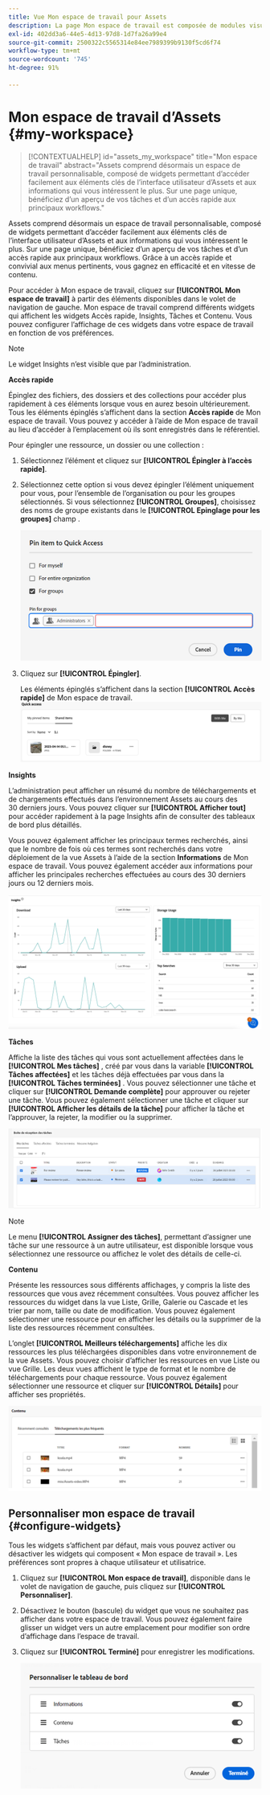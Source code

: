 ```yaml
---
title: Vue Mon espace de travail pour Assets
description: La page Mon espace de travail est composée de modules visuels personnalisables permettant d’accéder facilement aux éléments clés de l’interface utilisateur d’Assets et aux informations les plus pertinentes pour l’utilisateur et l’utilisatrice.
exl-id: 402dd3a6-44e5-4d13-97d8-1d7fa26a99e4
source-git-commit: 2500322c5565314e84ee7989399b9130f5cd6f74
workflow-type: tm+mt
source-wordcount: '745'
ht-degree: 91%

---
```


# Mon espace de travail d’Assets {#my-workspace}

>[!CONTEXTUALHELP]
>id="assets_my_workspace"
>title="Mon espace de travail"
>abstract="Assets comprend désormais un espace de travail personnalisable, composé de widgets permettant d’accéder facilement aux éléments clés de l’interface utilisateur d’Assets et aux informations qui vous intéressent le plus. Sur une page unique, bénéficiez d’un aperçu de vos tâches et d’un accès rapide aux principaux workflows."

Assets comprend désormais un espace de travail personnalisable, composé de widgets permettant d’accéder facilement aux éléments clés de l’interface utilisateur d’Assets et aux informations qui vous intéressent le plus. Sur une page unique, bénéficiez d’un aperçu de vos tâches et d’un accès rapide aux principaux workflows. Grâce à un accès rapide et convivial aux menus pertinents, vous gagnez en efficacité et en vitesse de contenu.

Pour accéder à Mon espace de travail, cliquez sur **[!UICONTROL Mon espace de travail]** à partir des éléments disponibles dans le volet de navigation de gauche. Mon espace de travail comprend différents widgets qui affichent les widgets Accès rapide, Insights, Tâches et Contenu. Vous pouvez configurer l’affichage de ces widgets dans votre espace de travail en fonction de vos préférences.

>[!NOTE]
>
>Le widget Insights n’est visible que par l’administration.

<!--

**New features coming soon**

Highlights upcoming features for Assets.

![New features coming soon in Workspace](assets/new-features.png)

-->



**Accès rapide**

Épinglez des fichiers, des dossiers et des collections pour accéder plus rapidement à ces éléments lorsque vous en aurez besoin ultérieurement. Tous les éléments épinglés s’affichent dans la section **Accès rapide** de Mon espace de travail. Vous pouvez y accéder à l’aide de Mon espace de travail au lieu d’accéder à l’emplacement où ils sont enregistrés dans le référentiel.

Pour épingler une ressource, un dossier ou une collection :

1. Sélectionnez l’élément et cliquez sur **[!UICONTROL Épingler à l’accès rapide]**.

1. Sélectionnez cette option si vous devez épingler l’élément uniquement pour vous, pour l’ensemble de l’organisation ou pour les groupes sélectionnés. Si vous sélectionnez **[!UICONTROL Groupes]**, choisissez des noms de groupe existants dans le **[!UICONTROL Epinglage pour les groupes]** champ .

   ![Épinglage d’éléments pour les groupes.](assets/pin-items-for-groups.png)
1. Cliquez sur **[!UICONTROL Épingler]**.

   Les éléments épinglés s’affichent dans la section **[!UICONTROL Accès rapide]** de Mon espace de travail.
   ![Tâches dans l’espace de travail](assets/quick-access.png)

**Insights**

L’administration peut afficher un résumé du nombre de téléchargements et de chargements effectués dans l’environnement Assets au cours des 30 derniers jours. Vous pouvez cliquer sur **[!UICONTROL Afficher tout]** pour accéder rapidement à la page Insights afin de consulter des tableaux de bord plus détaillés.

Vous pouvez également afficher les principaux termes recherchés, ainsi que le nombre de fois où ces termes sont recherchés dans votre déploiement de la vue Assets à l’aide de la section **Informations** de Mon espace de travail. Vous pouvez également accéder aux informations pour afficher les principales recherches effectuées au cours des 30 derniers jours ou 12 derniers mois.

![Insights dans l’espace de travail](assets/insights.png)

**Tâches**

Affiche la liste des tâches qui vous sont actuellement affectées dans le **[!UICONTROL Mes tâches]** , créé par vous dans la variable **[!UICONTROL Tâches affectées]** et les tâches déjà effectuées par vous dans la **[!UICONTROL Tâches terminées]** . Vous pouvez sélectionner une tâche et cliquer sur **[!UICONTROL Demande complète]** pour approuver ou rejeter une tâche. Vous pouvez également sélectionner une tâche et cliquer sur **[!UICONTROL Afficher les détails de la tâche]** pour afficher la tâche et l’approuver, la rejeter, la modifier ou la supprimer.

![Tâches dans l’espace de travail](assets/tasks-workspace.png)

>[!NOTE]
>
> Le menu **[!UICONTROL Assigner des tâches]**, permettant d’assigner une tâche sur une ressource à un autre utilisateur, est disponible lorsque vous sélectionnez une ressource ou affichez le volet des détails de celle-ci.

**Contenu**

Présente les ressources sous différents affichages, y compris la liste des ressources que vous avez récemment consultées. Vous pouvez afficher les ressources du widget dans la vue Liste, Grille, Galerie ou Cascade et les trier par nom, taille ou date de modification. Vous pouvez également sélectionner une ressource pour en afficher les détails ou la supprimer de la liste des ressources récemment consultées.

L’onglet **[!UICONTROL Meilleurs téléchargements]** affiche les dix ressources les plus téléchargées disponibles dans votre environnement de la vue Assets. Vous pouvez choisir d’afficher les ressources en vue Liste ou vue Grille. Les deux vues affichent le type de format et le nombre de téléchargements pour chaque ressource. Vous pouvez également sélectionner une ressource et cliquer sur **[!UICONTROL Détails]** pour afficher ses propriétés.

![Widget Contenu dans l’espace de travail](assets/workspace-content.png)

## Personnaliser mon espace de travail {#configure-widgets}

Tous les widgets s’affichent par défaut, mais vous pouvez activer ou désactiver les widgets qui composent « Mon espace de travail ». Les préférences sont propres à chaque utilisateur et utilisatrice.

1. Cliquez sur **[!UICONTROL Mon espace de travail]**, disponible dans le volet de navigation de gauche, puis cliquez sur **[!UICONTROL Personnaliser]**.

1. Désactivez le bouton (bascule) du widget que vous ne souhaitez pas afficher dans votre espace de travail. Vous pouvez également faire glisser un widget vers un autre emplacement pour modifier son ordre d’affichage dans l’espace de travail.

1. Cliquez sur **[!UICONTROL Terminé]** pour enregistrer les modifications.

   ![Personnaliser les widgets dans l’espace de travail](assets/customize-workspace.png)
